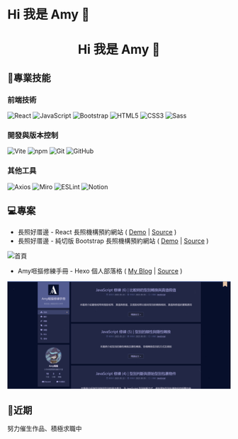 # Hi 我是 Amy 👋

<h1 style="text-align: center;">Hi 我是 Amy 👋</h1>

## 🔮專業技能

### 前端技術

![React](https://img.shields.io/badge/React-20232A?style=for-the-badge&logo=react&logoColor=61DAFB)
![JavaScript](https://img.shields.io/badge/JavaScript-F7DF1E?style=for-the-badge&logo=javascript&logoColor=black)
![Bootstrap](https://img.shields.io/badge/Bootstrap-7952B3?style=for-the-badge&logo=bootstrap&logoColor=white)
![HTML5](https://img.shields.io/badge/HTML5-E34F26?style=for-the-badge&logo=html5&logoColor=white)
![CSS3](https://img.shields.io/badge/CSS-1572B6?style=for-the-badge&logo=css3&logoColor=white)
![Sass](https://img.shields.io/badge/Sass-CC6699?style=for-the-badge&logo=sass&logoColor=white)

### 開發與版本控制

![Vite](https://img.shields.io/badge/Vite-646CFF?style=for-the-badge&logo=vite&logoColor=white)
![npm](https://img.shields.io/badge/npm-CB3837?style=for-the-badge&logo=npm&logoColor=white)
![Git](https://img.shields.io/badge/Git-F05032?style=for-the-badge&logo=git&logoColor=white)
![GitHub](https://img.shields.io/badge/GitHub-181717?style=for-the-badge&logo=github&logoColor=white)

### 其他工具

![Axios](https://img.shields.io/badge/Axios-671DDF?style=for-the-badge&logo=axios&logoColor=white)
![Miro](https://img.shields.io/badge/Miro-050038?style=for-the-badge&logo=miro&logoColor=white)
![ESLint](https://img.shields.io/badge/ESLint-4B32C3?style=for-the-badge&logo=eslint&logoColor=white)
![Notion](https://img.shields.io/badge/Notion-000000?style=for-the-badge&logo=notion&logoColor=white)

## 💻專案

- 長照好厝邊 - React 長照機構預約網站 ( [Demo](https://jack-xiao-2024.github.io/ReactC5/) | [Source](https://github.com/Jack-Xiao-2024/ReactC5) )
- 長照好厝邊 - 純切版 Bootstrap 長照機構預約網站 ( [Demo](https://jack-xiao-2024.github.io/Project_D01/) | [Source](https://github.com/Jack-Xiao-2024/Project_D01) )

![首頁](https://ithelp.ithome.com.tw/upload/images/20250604/20172694RTV2TCg2Yk.jpg)

- Amy咂摳修練手冊 - Hexo 個人部落格 ( [My Blog](https://amy6072698.github.io/amy10blog/) | [Source](https://github.com/amy6072698/amy10blog) )

![首頁](https://github.com/amy6072698/amy10blog/blob/dev/themes/next/source/images/preveiw.png?raw=true)

## 🦾近期

努力催生作品、積極求職中

<!--
**amy6072698/amy6072698** is a ✨ _special_ ✨ repository because its `README.md` (this file) appears on your GitHub profile.

Here are some ideas to get you started:

- 🔭 I’m currently working on ...
- 🌱 I’m currently learning ...
- 👯 I’m looking to collaborate on ...
- 🤔 I’m looking for help with ...
- 💬 Ask me about ...
- 📫 How to reach me: ...
- 😄 Pronouns: ...
- ⚡ Fun fact: ...
-->
